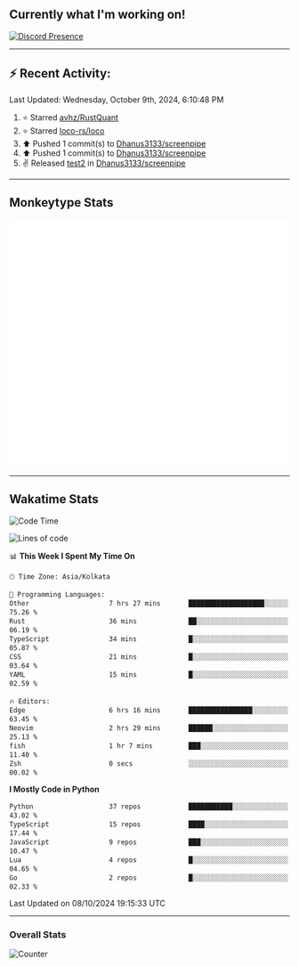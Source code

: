 ## Currently what I'm working on!
[![Discord Presence](https://lanyard.cnrad.dev/api/534981034400284712)](https://discord.com/users/534981034400284712)

---

## :zap: Recent Activity:
<!--RECENT_ACTIVITY:last_update-->
Last Updated: Wednesday, October 9th, 2024, 6:10:48 PM
<!--RECENT_ACTIVITY:last_update_end-->
<!--RECENT_ACTIVITY:start-->
1. ⭐ Starred [avhz/RustQuant](https://github.com/avhz/RustQuant)<br>
2. ⭐ Starred [loco-rs/loco](https://github.com/loco-rs/loco)<br>
3. ⬆️ Pushed 1 commit(s) to [Dhanus3133/screenpipe](https://github.com/Dhanus3133/screenpipe)<br>
4. ⬆️ Pushed 1 commit(s) to [Dhanus3133/screenpipe](https://github.com/Dhanus3133/screenpipe)<br>
5. ✌️ Released [test2](https://github.com/Dhanus3133/screenpipe/releases/tag/test2) in [Dhanus3133/screenpipe](https://github.com/Dhanus3133/screenpipe)<br>
<!--RECENT_ACTIVITY:end-->

---

## Monkeytype Stats
<a href="https://monkeytype.com/profile/dhanus">
  <img src="https://raw.githubusercontent.com/Dhanus3133/Dhanus3133/monkeytype/monkeytype-lb.svg" alt="Monkeytype Profile" />
</a>

---

## Wakatime Stats
<!--START_SECTION:waka-->
![Code Time](http://img.shields.io/badge/Code%20Time-2%2C220%20hrs%2022%20mins-blue)

![Lines of code](https://img.shields.io/badge/From%20Hello%20World%20I%27ve%20Written-6.0%20million%20lines%20of%20code-blue)

📊 **This Week I Spent My Time On** 

```text
🕑︎ Time Zone: Asia/Kolkata

💬 Programming Languages: 
Other                    7 hrs 27 mins       ███████████████████░░░░░░   75.26 % 
Rust                     36 mins             ██░░░░░░░░░░░░░░░░░░░░░░░   06.19 % 
TypeScript               34 mins             █░░░░░░░░░░░░░░░░░░░░░░░░   05.87 % 
CSS                      21 mins             █░░░░░░░░░░░░░░░░░░░░░░░░   03.64 % 
YAML                     15 mins             █░░░░░░░░░░░░░░░░░░░░░░░░   02.59 % 

🔥 Editors: 
Edge                     6 hrs 16 mins       ████████████████░░░░░░░░░   63.45 % 
Neovim                   2 hrs 29 mins       ██████░░░░░░░░░░░░░░░░░░░   25.13 % 
fish                     1 hr 7 mins         ███░░░░░░░░░░░░░░░░░░░░░░   11.40 % 
Zsh                      0 secs              ░░░░░░░░░░░░░░░░░░░░░░░░░   00.02 % 
```

**I Mostly Code in Python** 

```text
Python                   37 repos            ███████████░░░░░░░░░░░░░░   43.02 % 
TypeScript               15 repos            ████░░░░░░░░░░░░░░░░░░░░░   17.44 % 
JavaScript               9 repos             ███░░░░░░░░░░░░░░░░░░░░░░   10.47 % 
Lua                      4 repos             █░░░░░░░░░░░░░░░░░░░░░░░░   04.65 % 
Go                       2 repos             █░░░░░░░░░░░░░░░░░░░░░░░░   02.33 % 
```




 Last Updated on 08/10/2024 19:15:33 UTC
<!--END_SECTION:waka-->
---

### Overall Stats

<img src="https://moe-counter.glitch.me/get/@Dhanus3133?theme=asoul" alt="Counter" />
